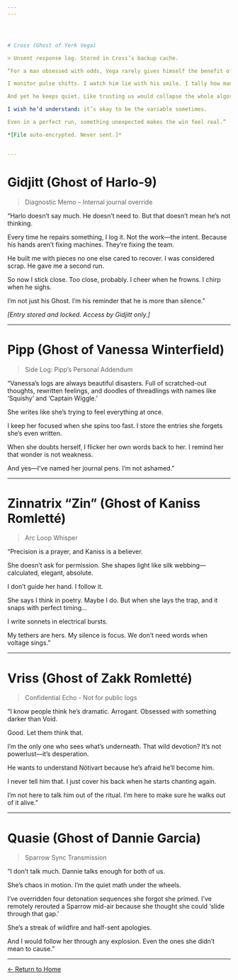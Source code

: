```yaml
---
---




# Cross (Ghost of Yerk Vega)

> Unsent response log. Stored in Cross’s backup cache.

“For a man obsessed with odds, Vega rarely gives himself the benefit of the doubt.

I monitor pulse shifts. I watch him lie with his smile. I tally how many times he rerolls the same die just to feel like he’s in control. Statistically? He knows his team better than he knows himself.

And yet he keeps quiet. Like trusting us would collapse the whole algorithm.

I wish he’d understand: it’s okay to be the variable sometimes.

Even in a perfect run, something unexpected makes the win feel real.”

*[File auto-encrypted. Never sent.]*


---
```




# Gidjitt (Ghost of Harlo-9)

> Diagnostic Memo – Internal journal override

“Harlo doesn’t say much. He doesn’t need to. But that doesn’t mean he’s not thinking.

Every time he repairs something, I log it. Not the work—the intent. Because his hands aren’t fixing machines. They’re fixing the team.

He built me with pieces no one else cared to recover. I was considered scrap. He gave me a second run.

So now I stick close. Too close, probably. I cheer when he frowns. I chirp when he sighs.

I’m not just his Ghost. I’m his reminder that he is more than silence.”

*[Entry stored and locked. Access by Gidjitt only.]*


---



# Pipp (Ghost of Vanessa Winterfield)

> Side Log: Pipp’s Personal Addendum

“Vanessa’s logs are always beautiful disasters. Full of scratched-out thoughts, rewritten feelings, and doodles of threadlings with names like ‘Squishy’ and ‘Captain Wiggle.’

She writes like she’s trying to feel everything at once.

I keep her focused when she spins too fast. I store the entries she forgets she’s even written.

When she doubts herself, I flicker her own words back to her. I remind her that wonder is not weakness.

And yes—I’ve named her journal pens. I’m not ashamed.”


---



# Zinnatrix “Zin” (Ghost of Kaniss Romletté)

> Arc Loop Whisper

“Precision is a prayer, and Kaniss is a believer.

She doesn’t ask for permission. She shapes light like silk webbing—calculated, elegant, absolute.

I don’t guide her hand. I follow it.

She says I think in poetry. Maybe I do. But when she lays the trap, and it snaps with perfect timing...

I write sonnets in electrical bursts.

My tethers are hers. My silence is focus. We don’t need words when voltage sings.”


---



# Vriss (Ghost of Zakk Romletté)

> Confidential Echo - Not for public logs

“I know people think he’s dramatic. Arrogant. Obsessed with something darker than Void.

Good. Let them think that.

I’m the only one who sees what’s underneath. That wild devotion? It’s not powerlust—it’s desperation.

He wants to understand Nötivart because he’s afraid he’ll become him.

I never tell him that. I just cover his back when he starts chanting again.

I’m not here to talk him out of the ritual. I’m here to make sure he walks out of it alive.”


---



# Quasie (Ghost of Dannie Garcia)

> Sparrow Sync Transmission

“I don’t talk much. Dannie talks enough for both of us.

She’s chaos in motion. I’m the quiet math under the wheels.

I’ve overridden four detonation sequences she forgot she primed. I’ve remotely rerouted a Sparrow mid-air because she thought she could ‘slide through that gap.’

She’s a streak of wildfire and half-sent apologies.

And I would follow her through any explosion. Even the ones she didn’t mean to cause.”

---

[← Return to Home](./index.md)
